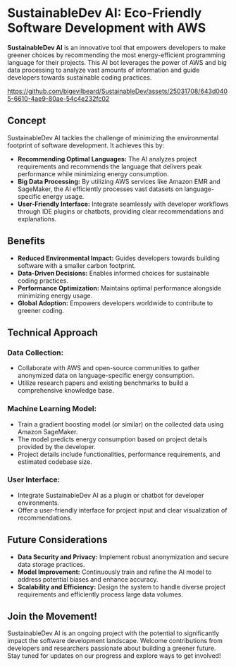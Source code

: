 # SustainableDev AI: Eco-Friendly Software Development with AWS

**SustainableDev AI** is an innovative tool that empowers developers to make greener choices by recommending the most energy-efficient programming language for their projects. This AI bot leverages the power of AWS and big data processing to analyze vast amounts of information and guide developers towards sustainable coding practices.


https://github.com/bigevilbeard/SustainableDev/assets/25031708/643d0405-6610-4ae9-80ae-54c4e232fc02


## Concept

SustainableDev AI tackles the challenge of minimizing the environmental footprint of software development. It achieves this by:

- **Recommending Optimal Languages:** The AI analyzes project requirements and recommends the language that delivers peak performance while minimizing energy consumption.
- **Big Data Processing:** By utilizing AWS services like Amazon EMR and SageMaker, the AI efficiently processes vast datasets on language-specific energy usage.
- **User-Friendly Interface:** Integrate seamlessly with developer workflows through IDE plugins or chatbots, providing clear recommendations and explanations.

## Benefits

- **Reduced Environmental Impact:** Guides developers towards building software with a smaller carbon footprint.
- **Data-Driven Decisions:** Enables informed choices for sustainable coding practices.
- **Performance Optimization:** Maintains optimal performance alongside minimizing energy usage.
- **Global Adoption:** Empowers developers worldwide to contribute to greener coding.

## Technical Approach

### Data Collection:

- Collaborate with AWS and open-source communities to gather anonymized data on language-specific energy consumption.
- Utilize research papers and existing benchmarks to build a comprehensive knowledge base.

### Machine Learning Model:

- Train a gradient boosting model (or similar) on the collected data using Amazon SageMaker.
- The model predicts energy consumption based on project details provided by the developer.
- Project details include functionalities, performance requirements, and estimated codebase size.

### User Interface:

- Integrate SustainableDev AI as a plugin or chatbot for developer environments.
- Offer a user-friendly interface for project input and clear visualization of recommendations.

## Future Considerations

- **Data Security and Privacy:** Implement robust anonymization and secure data storage practices.
- **Model Improvement:** Continuously train and refine the AI model to address potential biases and enhance accuracy.
- **Scalability and Efficiency:** Design the system to handle diverse project requirements and efficiently process large data volumes.

## Join the Movement!

SustainableDev AI is an ongoing project with the potential to significantly impact the software development landscape. Welcome contributions from developers and researchers passionate about building a greener future. Stay tuned for updates on our progress and explore ways to get involved!
